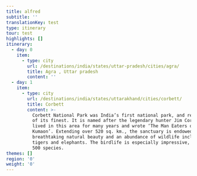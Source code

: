 ```yaml
---
title: alfred
subtitle: ''
translationKey: test
type: itinerary
tour: test
highlights: []
itinerary:
  - day: 0
    item:
      - type: city
        url: /destinations/india/states/uttar-pradesh/cities/agra/
        title: Agra , Uttar pradesh
        content: ''
  - day: 1
    item:
      - type: city
        url: /destinations/india/states/uttarakhand/cities/corbett/
        title: Corbett
        content: >-
          Corbett National Park was India’s first national park, and remains one
          of its finest. It is named after the legendary hunter Jim Corbett, who
          lived in this area for many years and wrote ‘The Man Eaters of
          Kumaon’. Extending over 520 sq. km., the sanctuary is endowed with
          breathtaking natural beauty and an abundance of wildlife including
          tigers and elephants. The birdlife is especially impressive, with over
          500 species.
themes: []
region: '0'
weight: '0'
---
```



